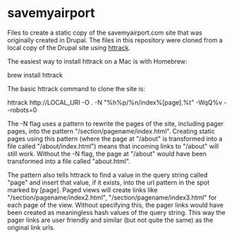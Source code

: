 savemyairport
=============

Files to create a static copy of the savemyairport.com site that was originally created in Drupal. The files in this repository were cloned from a local copy of the Drupal site using [httrack](http://www.httrack.com/).

The easiest way to install httrack on a Mac is with Homebrew:

brew install httrack

The basic httrack command to clone the site is:

httrack http://LOCAL_URI -O . -N "%h%p/%n/index%[page].%t" -WqQ%v --robots=0

The -N flag uses a pattern to rewrite the pages of the site, including pager pages, into the pattern "/section/pagename/index.html". Creating static pages using this pattern (where the page at "/about" is transformed into a file called "/about/index.html") means that incoming links to "/about" will still work. Without the -N flag, the page at "/about" would have been transformed into a file called "about.html".

The pattern also tells httrack to find a value in the query string called "page" and insert that value, if it exists, into the url pattern in the spot marked by [page]. Paged views will create links like "/section/pagename/index2.html", "/section/pagename/index3.html" for each page of the view. Without specifying this, the pager links would have been created as meaningless hash values of the query string. This way the pager links are user friendly and similar (but not quite the same) as the original link urls.

